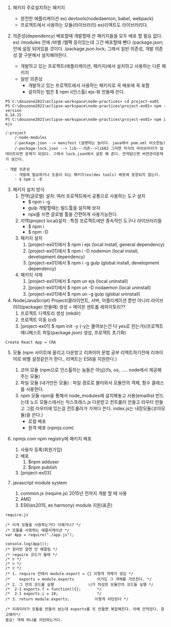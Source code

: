 1. 패키지
    주로설치하는 패키지
    - 완전한 애플리케이션 ex) devtools(nodedaemon, babel, webpack)
    - 프로젝트에서 사용하는 모듈(라이브러리) ex)리엑트도 라이브러리다.

2. 의존성(dependency)
    배포할때 개발할때 쓴 패키지들을 모두 배포 할 필요 없다.
    ex) /modules 안에 /바벨 /웹팩 등이있는데 그건 배포할때 뺀다
    /package.json; 안에 설정 되어있을 것이다.
    /package.json.lock; 
    그래서 일반 의존성, 개발 의존성 잘 구분해서 설치해야한다.
    - 개발하고 있는 프로젝트(애플리케이션, 패키지)에서 설치하고 사용하는 다른 패키지
    - 일반 의존성
      - 개발하고 있는 프로젝트에서 사용하는 패키지로 꼭 배포에 꼭 포함
      - 설치하는 법은
        $ npm i(인스톨)
    ejs-뷰 만들때 쓴다. 
```
PS C:\douzone2021\eclipse-workspace\node-practices> cd project-ex01
PS C:\douzone2021\eclipse-workspace\node-practices\project-ex01> npm -version
6.14.15
PS C:\douzone2021\eclipse-workspace\node-practices\project-ex01> npm i ejs
```
```
/-project
    /-node-modules
    /-package.json --> manifest (설명하는 놈이다. java에서 pom.xml 비슷한놈)
    /-package-lock.json --> lib---의존-->lib02 그러면 자식의 라이브러리가 업데이트되면 문제가 되었다. 그래서 lock.json에서 설정 해 준다. 만약없으면 버젼관리문제가 생긴다.
```
    - 개발 의존성
        - 개발에 필요하거나 도움이 되는 패키지(ex)dev tools) 배포에 포함되지 않는다.
        - $ npm i -D 
3. 패키지 설치 방식
    1. 전역(글로벌) 설치: 여러 프로젝트에서 공통으로 사용하는 도구 설치
        - $ npm i -g
        - gulp 개발할때는 빌드툴을 설치해 보자
        - npx를 쓰면 글로벌 툴을 간편하게 사용가능한다.
    2. 지역(project local)설치 : 특정 프로젝트에만 종속적인 도구나 라이브러리들
        - $ npm i
        - $ npm -D
    3. 패키지 설치
        1. [project-ex01]에서 $ npm i ejs         (local install, general dependency)   
        2. [project-ex01]에서 $ npm i -D nodemon  (local install, development dependency)   
        3. [project-ex01]에서 $ npm i -g gulp     (global install, development dependency)   
    4. 패키지 삭제
        1. [project-ex01]에서 $ npm un ejs         (local uninstall)   
        2. [project-ex01]에서 $ npm un -D nodaemon  (local uninstall)   
        3. [project-ex01]에서 $ npm un -g gulp     (global uninstall)
4. Node(JavaScript) Project(클라이언트, 서버, 어플리케이션 뿐만 아니라 라이브러리(package) 만들때) 생성 = 메이븐 센트롤 레파지토리??
    1. 프로젝트 디렉토리 생성 (mkdir)
    2. 프로젝트 이동         (cd)
    3. [project-ex01] $ npm init -y (-y는 물어보는건 다 yes로 한는거)(프로젝트 매니페스트 파일(package.json) 생성, 프로젝트 초기화)
```
Create React App = CRA
```

5. 모듈 (npm 사이트에 올리고 다운받고 리콰이어 문법 공부 리엑트하기전에 리콰이어로 바벨 설정같은거 한다., 리엑트는 ES6을 지원한다.)
    1. 코어 모듈 (npm으로 인스톨하는 놈들은 아님)(fs, os, ..... node에서 제공해 주는 모듈)
    2. 파일 모듈 (내가만든 모듈) : 파일 경로로 불러와서 모듈안의 객체, 함수 클래스를 사용한다.
    3. npm 모듈 npm을 통해서 node_modules에 설치해놓고 사용(emaillist 만드는데 노드 모듈스에서는 익스프레스.js 다운받고 컨트롤러 만들고 라우터 만들고 그럼 라우터에 있는걸 컨트롤러가 가져다 쓴다. index.js는 내장모듈(코아모듈)을 쓴다.)
        - 로컬 배포 
        - 원격 배포 (npmjs.com)
6. npmjs.com npm registry에 패키지 배포
   1. 사용자 등록(회원가입)
   2. 배포
      1. $npm adduser
      2. $npm publish
   3.  [project-ex03]

7. javascript module system
    1. common.js (require.js) 2015년 전까지 개발 할 때 사용
    2. AMD
    3. ES6(es2015, es harmony) module 지원(표준)
```
require.js

/* 이게 모듈을 사용하는거다 이해가나? */
/* 모듈을 사용하는 애플리케이션 */
var App = require("./app.js");

console.log(App());
/* 원리만 알면 안 해깔림 */
/* require 코드가 돌때 */
/* ▽ */
/* ▽ */
/* ▽ */
/* 1. require 안에서 module.export = {} 이렇게 객체가 생김 */
/*    exports = module.exports          이거도 그 객체를 가르친다. */
/* 2. 그 안의 코드를 실행               니가 작성한 모듈안의 코드들 실행 */
/*  2-1 exports.f = function(){};       */
/*  2-1 exports.i = 10;                 */
/* 3. return module.exports;           이렇게 리턴된다 */

/* 리콰이어가 모듈을 만들어 놨는데 exports를 또 만들면 복잡해진다. 아예 안적았다. 참고해라*/
중요! 객체 하나를 리턴하는거다.
```
